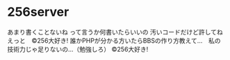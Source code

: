 # 256server
あまり書くことないね
って言うか何書いたらいいの
汚いコードだけど許してね
えっと　©256大好き!
誰かPHPが分かる方いたらBBSの作り方教えて…　私の技術力じゃ足りないの…（勉強しろ）
©256大好き!